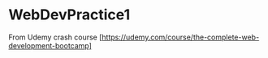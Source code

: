 # WebDevPractice1
From Udemy crash course [https://udemy.com/course/the-complete-web-development-bootcamp]
